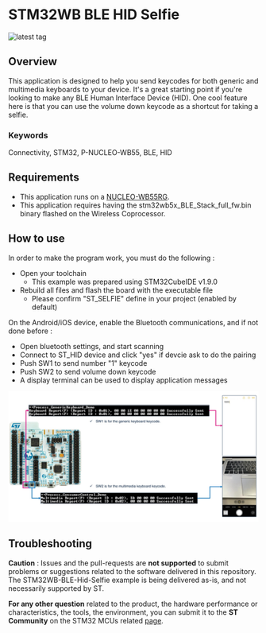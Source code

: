 # STM32WB BLE HID Selfie

![latest tag](https://img.shields.io/github/v/tag/STMicroelectronics/STM32CubeWB.svg?color=brightgreen)

## Overview

This application is designed to help you send keycodes for both generic and multimedia keyboards to your device. It's a great starting point if you're looking to make any BLE Human Interface Device (HID). One cool feature here is that you can use the volume down keycode as a shortcut for taking a selfie.

### Keywords

Connectivity, STM32, P-NUCLEO-WB55, BLE, HID

## Requirements

* This application runs on a [NUCLEO-WB55RG](https://www.st.com/en/evaluation-tools/nucleo-wb55rg.html).
* This application requires having the stm32wb5x_BLE_Stack_full_fw.bin binary flashed on the Wireless Coprocessor.

## How to use

In order to make the program work, you must do the following :

* Open your toolchain
  * This example was prepared using STM32CubeIDE v1.9.0
* Rebuild all files and flash the board with the executable file
  * Please confirm "ST_SELFIE" define in your project (enabled by default)

On the Android/iOS device, enable the Bluetooth communications, and if not done before :

* Open bluetooth settings, and start scanning
* Connect to ST_HID device and click "yes" if devcie ask to do the pairing
* Push SW1 to send number "1" keycode
* Push SW2 to send volume down keycode
* A display terminal can be used to display application messages

 ![UG_IMAGE_1](Utilities\media\images\readme_images/test_result.jpg)

## Troubleshooting

**Caution** : Issues and the pull-requests are **not supported** to submit problems or suggestions related to the software delivered in this repository. The STM32WB-BLE-Hid-Selfie example is being delivered as-is, and not necessarily supported by ST.

**For any other question** related to the product, the hardware performance or characteristics, the tools, the environment, you can submit it to the **ST Community** on the STM32 MCUs related [page](https://community.st.com/s/topic/0TO0X000000BSqSWAW/stm32-mcus).